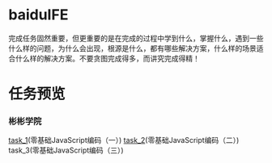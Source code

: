 # baiduIFE #
完成任务固然重要，但更重要的是在完成的过程中学到什么，掌握什么，遇到一些什么样的问题，为什么会出现，根源是什么，都有哪些解决方案，什么样的场景适合什么样的解决方案。不要贪图完成得多，而讲究完成得精！

# 任务预览 #
### 彬彬学院 ###
[task_1](https://hunterchow.github.io/binbin/01/JStask01.html)(零基础JavaScript编码（一）)  [task_2](https://hunterchow.github.io/binbin/02/JStask02.html)(零基础JavaScript编码（二）)  task_3(零基础JavaScript编码（三）)
